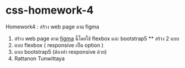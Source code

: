 # css-homework-4
Homework4 : สร้าง web page ตาม figma
1. สร้าง web page ตาม [figma](https://www.figma.com/community/file/882879599442878081?preview=fullscreen) นี้โดยใช้ flexbox และ bootstrap5
** สร้าง 2 แบบ
1. แบบ flexbox ( responsive เป็น option )
2. แบบ bootstrap5 (ต้องทำ responsive ด้วย)
3. Rattanon Tunwittaya
